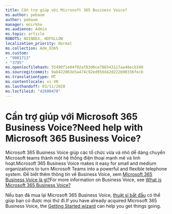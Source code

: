 ```yaml
---
title: Cần trợ giúp với Microsoft 365 Business Voice?
ms.author: pebaum
author: pebaum
manager: mnirkhe
ms.audience: Admin
ms.topic: article
ROBOTS: NOINDEX, NOFOLLOW
localization_priority: Normal
ms.collection: Adm_O365
ms.custom:
- "9001713"
- "3795"
ms.openlocfilehash: 55490f1e04f02af83d0ce786543117aa48ecb340
ms.sourcegitcommit: 9ab422063e5a474c92ed956d42d222b90336fecb
ms.translationtype: MT
ms.contentlocale: vi-VN
ms.lasthandoff: 03/11/2020
ms.locfileid: "42600478"
---
```

# <a name="need-help-with-microsoft-365-business-voice"></a><span data-ttu-id="4d99b-102">Cần trợ giúp với Microsoft 365 Business Voice?</span><span class="sxs-lookup"><span data-stu-id="4d99b-102">Need help with Microsoft 365 Business Voice?</span></span>

<span data-ttu-id="4d99b-103">Microsoft 365 Business Voice giúp các tổ chức vừa và nhỏ dễ dàng chuyển Microsoft teams thành một hệ thống điện thoại mạnh mẽ và linh hoạt.</span><span class="sxs-lookup"><span data-stu-id="4d99b-103">Microsoft 365 Business Voice makes it easy for small and medium organizations to turn Microsoft Teams into a powerful and flexible telephone system.</span></span> <span data-ttu-id="4d99b-104">Để biết thêm thông tin về Business Voice, xem [Microsoft 365 Business Voice là gì?](https://docs.microsoft.com/microsoftteams/business-voice/whats-business-voice)</span><span class="sxs-lookup"><span data-stu-id="4d99b-104">For more information on Business Voice, see [What is Microsoft 365 Business Voice?](https://docs.microsoft.com/microsoftteams/business-voice/whats-business-voice)</span></span>

<span data-ttu-id="4d99b-105">Nếu bạn đã mua lại Microsoft 365 Business Voice, [thuật sĩ bắt đầu](https://docs.microsoft.com/microsoftteams/business-voice/use-getting-started-wizard) có thể giúp bạn có được mọi thứ đi.</span><span class="sxs-lookup"><span data-stu-id="4d99b-105">If you have already acquired Microsoft 365 Business Voice, the [Getting Started wizard](https://docs.microsoft.com/microsoftteams/business-voice/use-getting-started-wizard) can help you get things going.</span></span> 

